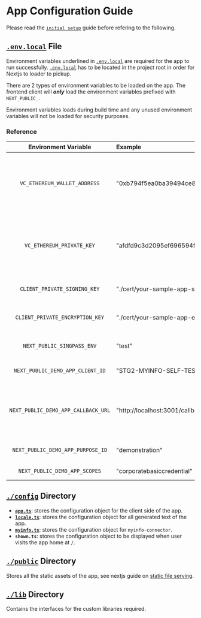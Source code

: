 # App Configuration Guide

Please read the [`initial setup`](/README.md#initial-setup) guide before refering to the following.

## [`.env.local`](/.env.local.example) File

Environment variables underlined in [`.env.local`](/.env.local.example) are required for the app to run successfully. [`.env.local`](/.env.local.example) has to be located in the project root in order for Nextjs to loader to pickup.

There are 2 types of environment variables to be loaded on the app. The frontend client will **_only_** load the environment variables prefixed with `NEXT_PUBLIC_`.

Environment variables loads during build time and any unused environment variables will not be loaded for security purposes.

### Reference

|        Environment Variable         | Example                                                            | Description                                                                                                |
| :---------------------------------: | :----------------------------------------------------------------- | :--------------------------------------------------------------------------------------------------------- |
|    `VC_ETHEREUM_WALLET_ADDRESS`     | "0xb794f5ea0ba39494ce839613fffba74279579268"                       | Your Ethereum Wallet address. See [how to create an Ethereum wallet](ethereum.md#creating-wallet-address). |
|      `VC_ETHEREUM_PRIVATE_KEY`      | "afdfd9c3d2095ef696594f6cedcae59e72dcd697e2a7521b1578140422a4f890" | Generation of an Ethereum key based on the elliptical curve ecp256k1                                       |
|    `CLIENT_PRIVATE_SIGNING_KEY`     | "./cert/your-sample-app-signing-private-key.pem"                   | Location of your signing key.                                                                              |
|   `CLIENT_PRIVATE_ENCRYPTION_KEY`   | "./cert/your-sample-app-encryption-private-key.pem"                | Location of your encryption key.                                                                           |
|     `NEXT_PUBLIC_SINGPASS_ENV`      | "test"                                                             | Environment to run this app on.                                                                            |
|  `NEXT_PUBLIC_DEMO_APP_CLIENT_ID`   | "STG2-MYINFO-SELF-TEST"                                            | Valid Client ID of the app.                                                                                |
| `NEXT_PUBLIC_DEMO_APP_CALLBACK_URL` | "http://localhost:3001/callback"                                   | A URL for Singpass to callback when authorization is successful.                                           |
|  `NEXT_PUBLIC_DEMO_APP_PURPOSE_ID`  | "demonstration"                                                    | Valid Purpose ID of the app.                                                                               |
|    `NEXT_PUBLIC_DEMO_APP_SCOPES`    | "corporatebasiccredential"                                         | Valid scopes of the app.                                                                                   |

## [`./config`](../config/) Directory

- [**`app.ts`**](../config/app.ts): stores the configuration object for the client side of the app.
- [**`locale.ts`**](../config/locale.ts): stores the configuration object for all generated text of the app.
- [**`myinfo.ts`**](../config/myinfo.ts): stores the configuration object for `myinfo-connector`.
- **`shown.ts`**: stores the configuration object to be displayed when user visits the app home at `/`.

## [`./public`](/public/) Directory

Stores all the static assets of the app, see nextjs guide on [static file serving](https://nextjs.org/docs/basic-features/static-file-serving).

## [`./lib`](/lib/) Directory

Contains the interfaces for the custom libraries required.
